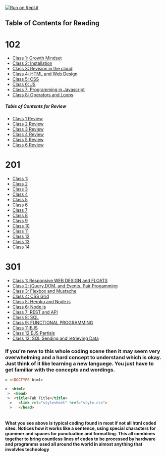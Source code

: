 [![Run on Repl.it](https://repl.it/badge/github/PotatoGod123/reading-notes)](https://repl.it/github/PotatoGod123/reading-notes)

## Table of Contents for Reading


# 102  

- [Class 1: Growth Mindset](./102/growthmindset.md)
- [Class 2: Installation](./102/InstallingStuff.md)
- [Class 3: Revision in the cloud](./102/Revisions.md)
- [Class 4: HTML and Web Design](./102/html.md)
- [Class 5: CSS](./102/css.md)
- [Class 6: JS](./102/js.md)
- [Class 7: Programming in Javascript](./102/programmingwithjave.md)
- [Class 8: Operators and Loops](./102/Operatorsandloops.md)

##### Table of Contents for Review

- [Class 1 Review](./102/class1_review.md)
- [Class 2 Review](./102/class2review.md)
- [Class 3 Review](./102/class3_review.md)
- [Class 4 Review](./102/class4review.md)
- [Class 5 Review](./102/class5review.md)
- [Class 6 Review](./102/class6review.md)


# 201  

- [Class 1:](./201/class1-01.md)  
- [Class 2](./201/class1-02.md)
- [Class 3](./201/class1-03.md)
- [Class 4](./201/class1-04.md)
- [Class 5](./201/class1-05.md)
- [Class 6](./201/class2-01.md)
- [Class 7](./201/class2-02.md)
- [Class 8](./201/class2-03.md)
- [Class 9](./201/class2-04.md)
- [Class 10](./201/class2-05.md)
- [Class 11](./201/class3-01.md)
- [Class 12](./201/class3-02.md)
- [Class 13](./201/class3-03.md)
- [Class 14](./201/class3-04.md)  

# 301

- [Class 1: Responsive WEB DESIGN and FLOATS](./301/class1.md)  
- [Class 2: jQuery,DOM, and Events. Pair Progamming](./301/class2.md)  
- [Class 3: Flexbox and Mustache](./301/class3.md)  
- [Class 4: CSS Grid](./301/class4.md)  
- [Class 5: Heroku and Node.js](./301/class5.md)
- [Class 6: Node.js](./301/class6.md)  
- [Class 7: REST and API](./301/class7.md)
- [Class 8: SQL](./301/class8.md)
- [Class 9: FUNCTIONAL PROGRAMMING](./301/class9.md)
- [Class 11:EJS](./301/class11.md)  
- [Class 12:EJS Partials](./301/class12.md)
- [Class 13: SQL Sending and retrieving Data](./301/class13.md)

### If you're new to this whole coding scene then it may seem very overwhelming and a hard concept to understand which is okay. Just think of it like learning a new languege. You just have to get familiar with the concepts and wordings.  


```HTML
> <!DOCTYPE html>

>  <html>  
 >  <head>  
 >  <title>Tab Title</title>
  >   <link rel="stylesheet" href="style.css">
  >   </head>  
  
```

#### What you see above is typical coding found in most if not all html coded sites. Notices how it works like a sentence, using special characters for grammer and spaces for punctuation and formatting. This all combines together to bring countless lines of codes to be processed by hardware and programms used all around the world in almost anything that involvles technology  
